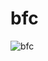 # bfc
![bfc](https://user-images.githubusercontent.com/35141198/34612823-9ca24312-f22b-11e7-8c47-4063c94c1605.png)
